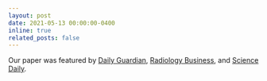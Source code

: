 ```yaml
---
layout: post
date: 2021-05-13 00:00:00-0400
inline: true
related_posts: false
---
```

Our paper was featured by <a href='https://thedailyguardian.com/ai-tool-uses-chest-x-ray-to-differentiate-worst-covid-cases/'> Daily Guardian</a>, <a href='https://radiologybusiness.com/topics/medical-imaging/radiography/artificial-intelligence-chest-x-ray-severe-covid-19'> Radiology Business</a>, and <a href='https://www.sciencedaily.com/releases/2021/05/210512083411.htm'> Science Daily</a>.